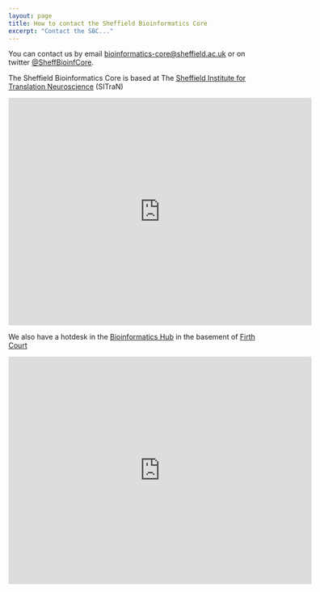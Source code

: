 ```yaml
---
layout: page
title: How to contact the Sheffield Bioinformatics Core
excerpt: "Contact the SBC..."
---
```


You can contact us by email [bioinformatics-core@sheffield.ac.uk](mailto:bioinformatics-core@sheffield.ac.uk) or on twitter [@SheffBioinfCore](https://twitter.com/SheffBioinfCore).

The Sheffield Bioinformatics Core is based at The [Sheffield Institute for Translation Neuroscience](http://sitran.org/) (SITraN)

<iframe src="https://www.google.com/maps/embed?pb=!1m18!1m12!1m3!1d2380.0777301820026!2d-1.4924336482124727!3d53.377658679887325!2m3!1f0!2f0!3f0!3m2!1i1024!2i768!4f13.1!3m3!1m2!1s0x487982776c813b27%3A0x328ab9775db14bd6!2sSheffield+Institute+for+Translational+Neuroscience!5e0!3m2!1sen!2suk!4v1510694673476" width="600" height="450" frameborder="0" style="border:0" allowfullscreen></iframe>

We also have a hotdesk in the [Bioinformatics Hub](http://bioinformatics.group.shef.ac.uk/) in the basement of [Firth Court](https://www.sheffield.ac.uk/ssid/maps/firth)

<iframe src="https://www.google.com/maps/embed?pb=!1m18!1m12!1m3!1d2379.8336754997367!2d-1.4903569482123724!3d53.38202537988836!2m3!1f0!2f0!3f0!3m2!1i1024!2i768!4f13.1!3m3!1m2!1s0x48797882a9e19d61%3A0x54cb459ef5214b44!2sFirth+Court%2C+Sheffield+S10+2TN!5e0!3m2!1sen!2suk!4v1510694716293" width="600" height="450" frameborder="0" style="border:0" allowfullscreen></iframe>
